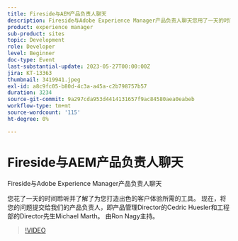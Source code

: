 ```yaml
---
title: Fireside与AEM产品负责人聊天
description: Fireside与Adobe Experience Manager产品负责人聊天您用了一天的时间倾听和了解构建什么，以便为您的客户打造精彩的体验。 现在，将您的问题提交给我们的产品负责人，即产品管理Director的Cedric Huesler和工程部的Director先生Michael Marth。 由Ron Nagy主持。
product: experience manager
sub-product: sites
topic: Development
role: Developer
level: Beginner
doc-type: Event
last-substantial-update: 2023-05-27T00:00:00Z
jira: KT-13363
thumbnail: 3419941.jpeg
exl-id: a8c9fc05-b80d-4c3a-a45a-c2b798757b57
duration: 3234
source-git-commit: 9a297cda953d4414131657f9ac84580aea0eabeb
workflow-type: tm+mt
source-wordcount: '115'
ht-degree: 0%

---
```


# Fireside与AEM产品负责人聊天

Fireside与Adobe Experience Manager产品负责人聊天

您花了一天的时间聆听并了解了为您打造出色的客户体验所需的工具。 现在，将您的问题提交给我们的产品负责人，即产品管理Director的Cedric Huesler和工程部的Director先生Michael Marth。 由Ron Nagy主持。

>[!VIDEO](https://video.tv.adobe.com/v/3419941/?learn=on)
